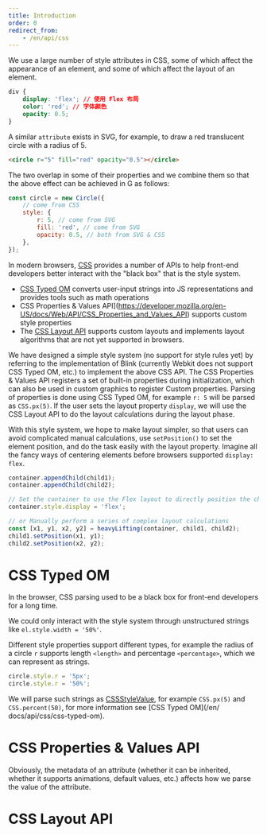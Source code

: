 ```yaml
---
title: Introduction
order: 0
redirect_from:
    - /en/api/css
---
```


We use a large number of style attributes in CSS, some of which affect the appearance of an element, and some of which affect the layout of an element.

```css
div {
    display: 'flex'; // 使用 Flex 布局
    color: 'red'; // 字体颜色
    opacity: 0.5;
}
```

A similar `attribute` exists in SVG, for example, to draw a red translucent circle with a radius of 5.

```html
<circle r="5" fill="red" opacity="0.5"></circle>
```

The two overlap in some of their properties and we combine them so that the above effect can be achieved in G as follows:

```js
const circle = new Circle({
    // come from CSS
    style: {
        r: 5, // come from SVG
        fill: 'red', // come from SVG
        opacity: 0.5, // both from SVG & CSS
    },
});
```

In modern browsers, [CSS](https://developer.mozilla.org/en-US/docs/Web/API/CSS) provides a number of APIs to help front-end developers better interact with the "black box" that is the style system.

-   [CSS Typed OM](https://developer.mozilla.org/en-US/docs/Web/Guide/Houdini#css_typed_om) converts user-input strings into JS representations and provides tools such as math operations
-   CSS Properties & Values API](https://developer.mozilla.org/en-US/docs/Web/API/CSS_Properties_and_Values_API) supports custom style properties
-   The [CSS Layout API](https://developer.mozilla.org/en-US/docs/Web/Guide/Houdini#css_layout_api) supports custom layouts and implements layout algorithms that are not yet supported in browsers.

We have designed a simple style system (no support for style rules yet) by referring to the implementation of Blink (currently Webkit does not support CSS Typed OM, etc.) to implement the above CSS API. The CSS Properties & Values API registers a set of built-in properties during initialization, which can also be used in custom graphics to register Custom properties. Parsing of properties is done using CSS Typed OM, for example `r: 5` will be parsed as `CSS.px(5)`. If the user sets the layout property `display`, we will use the CSS Layout API to do the layout calculations during the layout phase.

With this style system, we hope to make layout simpler, so that users can avoid complicated manual calculations, use `setPosition()` to set the element position, and do the task easily with the layout property. Imagine all the fancy ways of centering elements before browsers supported `display: flex`.

```js
container.appendChild(child1);
container.appendChild(child2);

// Set the container to use the Flex layout to directly position the child elements
container.style.display = 'flex';

// or Manually perform a series of complex layout calculations
const [x1, y1, x2, y2] = heavyLifting(container, child1, child2);
child1.setPosition(x1, y1);
child2.setPosition(x2, y2);
```

# CSS Typed OM

In the browser, CSS parsing used to be a black box for front-end developers for a long time.

We could only interact with the style system through unstructured strings like `el.style.width = '50%'`.

Different style properties support different types, for example the radius of a circle `r` supports length `<length>` and percentage `<percentage>`, which we can represent as strings.

```js
circle.style.r = '5px';
circle.style.r = '50%';
```

We will parse such strings as [CSSStyleValue](/en/api/css/css-typed-om#cssstylevalue), for example `CSS.px(5)` and `CSS.percent(50)`, for more information see [CSS Typed OM](/en/ docs/api/css/css-typed-om).

# CSS Properties & Values API

Obviously, the metadata of an attribute (whether it can be inherited, whether it supports animations, default values, etc.) affects how we parse the value of the attribute.

# CSS Layout API
